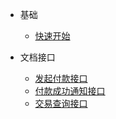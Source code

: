 * 基础
  * [快速开始]()

* 文档接口
  * [发起付款接口](zh-cn/get_pay.md)
  * [付款成功通知接口](zh-cn/notify.md)
  * [交易查询接口](zh-cn/query_order.md)
  